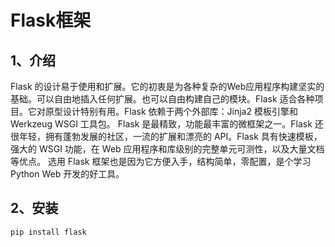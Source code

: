 # Flask框架
## 1、介绍
Flask 的设计易于使用和扩展。它的初衷是为各种复杂的Web应用程序构建坚实的基础。可以自由地插入任何扩展。也可以自由构建自己的模块。Flask 适合各种项目。它对原型设计特别有用。Flask 依赖于两个外部库：Jinja2 模板引擎和 Werkzeug WSGI 工具包。 Flask 是最精致，功能最丰富的微框架之一。Flask 还很年轻，拥有蓬勃发展的社区，一流的扩展和漂亮的 API。Flask 具有快速模板，强大的 WSGI 功能，在 Web 应用程序和库级别的完整单元可测性，以及大量文档等优点。 选用 Flask 框架也是因为它方便入手，结构简单，零配置，是个学习 Python Web 开发的好工具。

## 2、安装
```commandline
pip install flask
```
